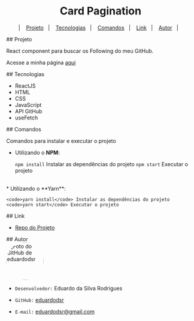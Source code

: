<h1 align="center">Card Pagination</h1>

<p align="center"> |&nbsp;&nbsp;&nbsp; 
  <a href="#projeto">Projeto</a>&nbsp;&nbsp;&nbsp;|&nbsp;&nbsp;&nbsp;
  <a href="#tecnologias">Tecnologias</a>&nbsp;&nbsp;&nbsp;|&nbsp;&nbsp;&nbsp;
  <a href="#comandos">Comandos</a>&nbsp;&nbsp;&nbsp;|&nbsp;&nbsp;&nbsp;
  <a href="#link">Link</a>&nbsp;&nbsp;&nbsp;|&nbsp;&nbsp;&nbsp;
   <a href="#autor">Autor</a>&nbsp;&nbsp;&nbsp;|&nbsp;&nbsp;&nbsp;
</p>


<span id="projeto">
## Projeto

React component para buscar os Following do meu GitHub.

Acesse a minha página [aqui](https://github.com/eduardodsr)


<span id="tecnologias">
## Tecnologias

- ReactJS
- HTML
- CSS
- JavaScript
- API GitHub
- useFetch


<span id="comandos">
## Comandos 

Comandos para instalar e executar o projeto

* Utilizando o **NPM**:

    <code>npm install</code> Instalar as dependências do projeto
    <code>npm start</code> Executar o projeto
<br>
* Utilizando o **Yarn**:

    <code>yarn install</code> Instalar as dependências do projeto
    <code>yarn start</code> Executar o projeto


<span id="link">
## Link

- [Repo do Projeto](https://github.com/eduardodsr/ "Pagination Repo")



<span id="autor">
## Autor

<div align="rigth">
  <a href="https://github.com/eduardodsr">
   <img align="center" style="border-radius: 100%;" src="https://avatars.githubusercontent.com/u/66234125?s=400" width="100px;" alt="Foto do GitHub de eduardodsr"/>
  </a>
</div>

* ` Desenvolvedor: ` Eduardo da Silva Rodrigues
  
* ` GitHub: ` [eduardodsr](https://www.github.com/eduardodsr)
 
* ` E-mail: ` <eduardodsr@gmail.com> 

    